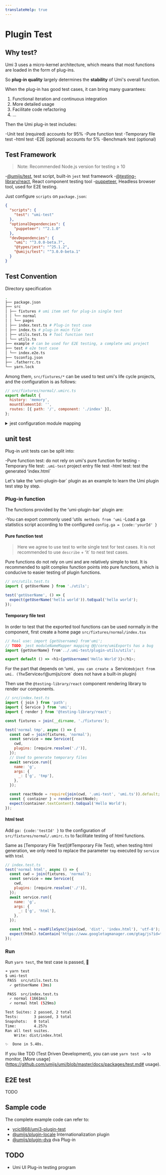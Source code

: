 ```yaml
---
translateHelp: true
---
```


# Plugin Test


## Why test?

Umi 3 uses a micro-kernel architecture, which means that most functions are loaded in the form of plug-ins.

So **plug-in quality** largely determines the **stability** of Umi's overall function.

When the plug-in has good test cases, it can bring many guarantees:

1. Functional iteration and continuous integration
2. More detailed usage
3. Facilitate code refactoring
4. ...

Then the Umi plug-in test includes:

-Unit test (required) accounts for 95%
  -Pure function test
  -Temporary file test
  -html test
-E2E (optional) accounts for 5%
-Benchmark test (optional)

## Test Framework

> Note: Recommended Node.js version for testing ≥ 10

-[@umijs/test](https://www.npmjs.com/package/@umijs/test), test script, built-in `jest` test framework
-[@testing-library/react](https://testing-library.com/docs/react-testing-library/example-intro), React component testing tool
-[puppeteer](https://github.com/puppeteer/puppeteer), Headless browser tool, used for E2E testing.

Just configure `scripts` on `package.json`:

```json
{
  "scripts": {
    "test": "umi-test"
  },
  "optionalDependencies": {
    "puppeteer": "^2.1.0"
  },
  "devDependencies": {
    "umi": "^3.0.0-beta.7",
    "@types/jest": "^25.1.2",
    "@umijs/test": "^3.0.0-beta.1"
  }
}
```

## Test Convention

Directory specification

```bash
.
├── package.json
├── src
│ ├── fixtures # umi item set for plug-in single test
│ │ └── normal
│ │ └── pages
│ ├── index.test.ts # Plug-in test case
│ ├── index.ts # plug-in main file
│ ├── utils.test.ts # Tool function test
│ └── utils.ts
├── example # can be used for E2E testing, a complete umi project
├── test # e2e test case
│ └── index.e2e.ts
├── tsconfig.json
├── .fatherrc.ts
└── yarn.lock
```

Among them, `src/fixtures/*` can be used to test umi's life cycle projects, and the configuration is as follows:

```js
// src/fixtures/normal/.umirc.ts
export default {
  history: 'memory',
  mountElementId: '',
  routes: [{ path: '/', component: './index' }],
};
```

<details>
  <summary>jest configuration module mapping</summary>
`
~~In order to maintain consistency between the test project and the real umi project, we need to map some module paths. There are bugs, but they don’t work:~~

```js
// jest.config.js
module.exports = {
  moduleNameMapper: {
    // 确保 import {} from 'umi' 正常 work
    '^@@/core/umiExports$':
      '<rootDir>/src/fixtures/.umi-test/core/umiExports.ts',
  },
};
```

</details>

## unit test

Plug-in unit tests can be split into:

-Pure function test: do not rely on umi's pure function for testing
-Temporary file test: `.umi-test` project entry file test
-html test: test the generated ʻindex.html`

Let's take the ʻumi-plugin-bar` plugin as an example to learn the Umi plugin test step by step.

### Plug-in function

The functions provided by the ʻumi-plugin-bar` plugin are:

-You can export commonly used ʻutils` methods from ʻumi`
-Load a ga statistics script according to the configured `config.ga = {code:'yourId' }`

#### Pure function test

> Here we agree to use test to write single test for test cases. It is not recommended to use `describe` + ʻit` to nest test cases.

Pure functions do not rely on umi and are relatively simple to test. It is recommended to split complex function points into pure functions, which is conducive to easier testing of plugin functions.

```ts
// src/utils.test.ts
import { getUserName } from './utils';

test('getUserName', () => {
  expect(getUserName('hello world')).toEqual('hello world');
});
```

#### Temporary file test

In order to test that the exported tool functions can be used normally in the component, first create a home page `src/fixtures/normal/index.tsx`

```js
// Real use: import {getUsername} from'umi';
// TODO: jest moduleNameMapper mapping @@/core/umiExports has a bug
import {getUserName} from'../.umi-test/plugin-utils/utils';

export default () => <h1>{getUsername('Hello World')}</h1>;
```

For the part that depends on ʻumi`, you can create a `Service` object from umi. (The `Service` of `@umijs/core` does not have a built-in plugin)

Then use the `@testing-library/react` component rendering library to render our components.

```jsx
// src/index.test.ts
import { join } from 'path';
import { Service } from 'umi';
import { render } from '@testing-library/react';

const fixtures = join(__dirname, './fixtures');

test('normal tmp', async () => {
  const cwd = join(fixtures, 'normal');
  const service = new Service({
    cwd,
    plugins: [require.resolve('./')],
  });
  // Used to generate temporary files
  await service.run({
    name: 'g',
    args: {
      _: ['g', 'tmp'],
    },
  });

  const reactNode = require(join(cwd, '.umi-test', 'umi.ts')).default;
  const { container } = render(reactNode);
  expect(container.textContent).toEqual('Hello World');
});
```

#### html test

Add `ga: {code:'testId' }` to the configuration of `src/fixtures/normal/.umirc.ts` to facilitate testing of html functions.

Same as [Temporary File Test](#Temporary File Test), when testing html generation, we only need to replace the parameter `tmp` executed by `service` with `html`

```jsx
// index.test.ts
test('normal html', async () => {
  const cwd = join(fixtures, 'normal');
  const service = new Service({
    cwd,
    plugins: [require.resolve('./')],
  });
  await service.run({
    name: 'g',
    args: {
      _: ['g', 'html'],
    },
  });

  const html = readFileSync(join(cwd, 'dist', 'index.html'), 'utf-8');
  expect(html).toContain('https://www.googletagmanager.com/gtag/js?id=testId');
});
```

### Run

Run `yarn test`, the test case is passed, 🎉

```bash
➜ yarn test
$ umi-test
 PASS  src/utils.test.ts
  ✓ getUserName (3ms)

 PASS  src/index.test.ts
  ✓ normal (1661ms)
  ✓ normal html (529ms)

Test Suites: 2 passed, 2 total
Tests:       3 passed, 3 total
Snapshots:   0 total
Time:        4.257s
Ran all test suites.
    Write: dist/index.html

✨  Done in 5.40s.
```

If you like TDD (Test Driven Development), you can use `yarn test -w` to monitor, [More usage](https://github.com/umijs/umi/blob/master/docs/packages/test.md# usage).

## E2E test

TODO

## Sample code

The complete example code can refer to:

- [ycjcl868/umi3-plugin-test](https://github.com/ycjcl868/umi3-plugin-test)
- [@umijs/plugin-locale](https://github.com/umijs/plugins/tree/master/packages/plugin-locale) Internationalization plugin
- [@umijs/plugin-dva](https://github.com/umijs/plugins/tree/master/packages/plugin-dva) dva Plug-in

## TODO

- Umi UI Plug-in testing program
